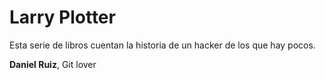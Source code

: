 # Larry Plotter

Esta serie de libros cuentan la historia de un hacker de los que hay pocos.

**Daniel Ruiz**, Git lover
